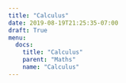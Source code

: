 ```yaml
---
title: "Calculus"
date: 2019-08-19T21:25:35-07:00
draft: True
menu:
  docs:
    title: "Calculus"
    parent: "Maths"
    name: "Calculus"
---
```


